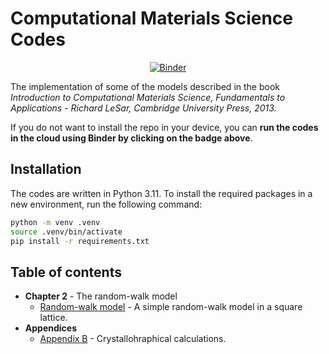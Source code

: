 # Computational Materials Science Codes

<div align="center">

[![Binder](https://mybinder.org/badge_logo.svg)](https://mybinder.org/v2/gh/Parzival1918/computational-materials-science-codes/main)

</div>

The implementation of some of the models described in the book *Introduction to Computational Materials Science, Fundamentals to Applications - Richard LeSar, Cambridge University Press, 2013.*

If you do not want to install the repo in your device, you can **run the codes in the cloud using Binder by clicking on the badge above**.

## Installation

The codes are written in Python 3.11. To install the required packages in a new environment, run the following command:

```bash
python -m venv .venv
source .venv/bin/activate
pip install -r requirements.txt
```

## Table of contents

- **Chapter 2** - The random-walk model
    - [Random-walk model](/chapter-2/random_walk_model.ipynb) - A simple random-walk model in a square lattice.
- **Appendices**
    - [Appendix B](/appendices/appendix_B_2_crystallography.ipynb) - Crystallohraphical calculations.